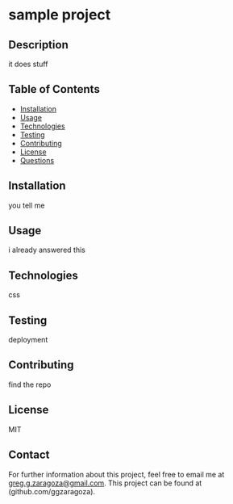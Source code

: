 # sample project

## Description
it does stuff

## Table of Contents
- [Installation](#installation)
- [Usage](#usage)
- [Technologies](#technologies)
- [Testing](#testing)
- [Contributing](#contributing)
- [License](#license)
- [Questions](#questions)

## Installation
you tell me

## Usage
i already answered this

## Technologies
css

## Testing
deployment

## Contributing
find the repo

## License
MIT

## Contact
For further information about this project, feel free to email me at greg.g.zaragoza@gmail.com.
This project can be found at (github.com/ggzaragoza).